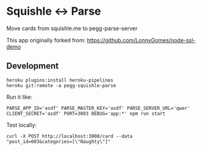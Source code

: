 # Squishle <-> Parse

Move cards from squishle.me to pegg-parse-server

This app originally forked from: https://github.com/LonnyGomes/node-ssl-demo

## Development

```
heroku plugins:install heroku-pipelines
heroku git:remote -a pegg-squishle-parse
```

Run it like:

```
PARSE_APP_ID='asdf' PARSE_MASTER_KEY='asdf' PARSE_SERVER_URL='qwer' CLIENT_SECRET='asdf' PORT=3003 DEBUG='app:*' npm run start
```

Test locally:
```
curl -X POST http://localhost:3000/card --data "post_id=603&categories=[\"Naughty\"]"
```
